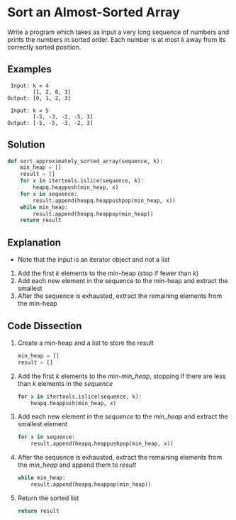 # Sort an Almost-Sorted Array
Write a program which takes as input a very long sequence of numbers and prints the numbers in sorted order. Each number is at most _k_ away from its correctly sorted position.

## Examples
```
 Input: k = 4
        [1, 2, 0, 3]
Output: [0, 1, 2, 3]

 Input: k = 5
        [-5, -3, -2, -5, 3]
Output: [-5, -5, -3, -2, 3]
```

## Solution
```python
def sort_approximately_sorted_array(sequence, k):
    min_heap = []
    result = []
    for x in itertools.islice(sequence, k):
        heapq.heappush(min_heap, x)
    for x in sequence:
        result.append(heapq.heappushpop(min_heap, x))
    while min_heap:
        result.append(heapq.heappop(min_heap))
    return result
```

## Explanation
* Note that the input is an iterator object and not a list
1. Add the first _k_ elements to the min-heap (stop if fewer than _k_)
2. Add each new element in the sequence to the min-heap and extract the smallest
3. After the sequence is exhausted, extract the remaining elements from the min-heap

## Code Dissection
1. Create a min-heap and a list to store the result
    ```python
    min_heap = []
    result = []
    ```
2. Add the first _k_ elements to the min-*min_heap*, stopping if there are less than _k_ elements in the _sequence_
    ```python
    for x in itertools.islice(sequence, k):
        heapq.heappush(min_heap, x)
    ```
3. Add each new element in the _sequence_ to the *min_heap* and extract the smallest element
    ```python
    for x in sequence:
        result.append(heapq.heappushpop(min_heap, x))
    ```
4. After the sequence is exhausted, extract the remaining elements from the *min_heap* and append them to _result_
    ```python
    while min_heap:
        result.append(heapq.heappop(min_heap))
    ```
5. Return the sorted list
    ```python
    return result
    ```